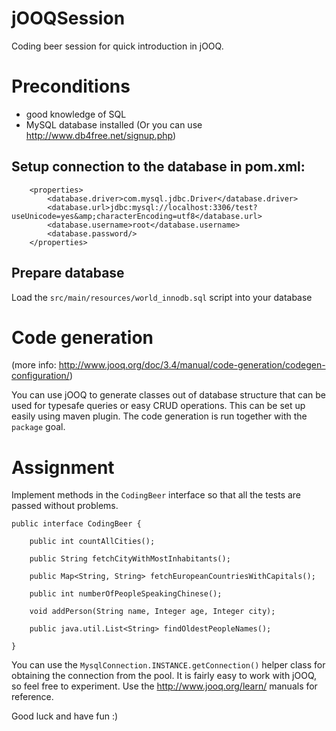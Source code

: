 jOOQSession
===========

Coding beer session for quick introduction in jOOQ.

# Preconditions
- good knowledge of SQL
- MySQL database installed (Or you can use http://www.db4free.net/signup.php)

## Setup connection to the database in pom.xml:

```
    <properties>
        <database.driver>com.mysql.jdbc.Driver</database.driver>
        <database.url>jdbc:mysql://localhost:3306/test?useUnicode=yes&amp;characterEncoding=utf8</database.url>
        <database.username>root</database.username>
        <database.password/>
    </properties>
```

## Prepare database
Load the `src/main/resources/world_innodb.sql` script into your database

# Code generation
(more info: http://www.jooq.org/doc/3.4/manual/code-generation/codegen-configuration/)

You can use jOOQ to generate classes out of database structure that can be used for typesafe queries or easy CRUD operations.
This can be set up easily using maven plugin. The code generation is run together with the `package` goal.

# Assignment
Implement methods in the `CodingBeer` interface so that all the tests are passed without problems.

```
public interface CodingBeer {

    public int countAllCities();

    public String fetchCityWithMostInhabitants();

    public Map<String, String> fetchEuropeanCountriesWithCapitals();

    public int numberOfPeopleSpeakingChinese();

    void addPerson(String name, Integer age, Integer city);

    public java.util.List<String> findOldestPeopleNames();

}
```

You can use the `MysqlConnection.INSTANCE.getConnection()` helper class for obtaining the connection from the pool. It is fairly easy to work with jOOQ, so feel free to experiment. Use the http://www.jooq.org/learn/ manuals for reference.

Good luck and have fun :)
